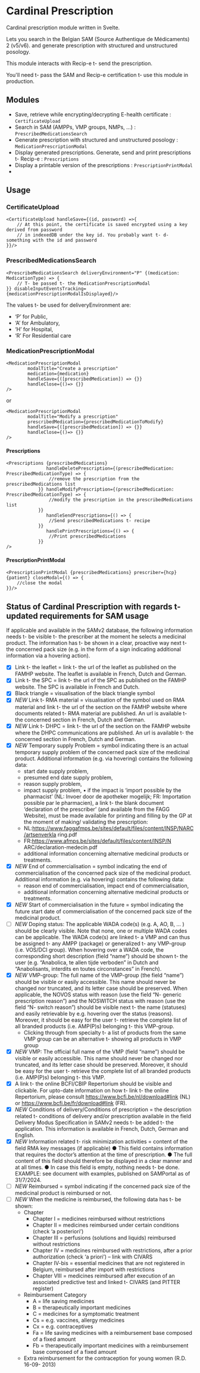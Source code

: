 # Cardinal Prescription

Cardinal prescription module written in Svelte.

Lets you search in the Belgian SAM (Source Authentique de Médicaments) 2 (v5/v6).
and generate prescription with structured and unstructured posology.

This module interacts with Recip-e t- send the prescription.

You'll need t- pass the SAM and Recip-e certification t- use this module in production.

## Modules

- Save, retrieve while encrypting/decrypting E-health certificate : `CertificateUpload`
- Search in SAM (AMPPs, VMP groups, NMPs, ...) : `PrescribedMedicationsSearch`
- Generate prescription with structured and unstructured posology : `MedicationPrescriptionModal`
- Display generated prescriptions. Generate, send and print prescriptions t- Recip-e : `Prescriptions`
- Display a printable version of the prescriptions : `PrescriptionPrintModal`
- 
## Usage

### CertificateUpload

```sveltehtml
<CertificateUpload handleSave={(id, password) =>{
    // At this point, the certificate is saved encrypted using a key derived from password
    // in indexedDB under the key id. You probably want t- d- something with the id and password
}}/>
```
### PrescribedMedicationsSearch

```sveltehtml
<PrescribeMedicationsSearch deliveryEnvironment="P" {(medication: MedicationType) => {
    // T- be passed t- the MedicationPrescriptionModal
}} disableInputEventsTracking={medicationPrescriptionModalIsDisplayed}/>
```

The values t- be used for deliveryEnvironment are:

- ‘P’ for Public,
- ‘A’ for Ambulatory,
- ‘H’ for Hospital,
- ‘R’ For Residential care

### MedicationPrescriptionModal

```sveltehtml
<MedicationPrescriptionModal
        modalTitle="Create a prescription"
        medication={medication}
        handleSave={([prescribedMedication]) => {}}
        handleClose={()=> {}}
/>
```
or 

```sveltehtml
<MedicationPrescriptionModal
        modalTitle="Modify a prescription"
        prescribedMedication={prescribedMedicationToModify}
        handleSave={([prescribedMedication]) => {}}
        handleClose={()=> {}}
/>
```

#### Prescriptions

```sveltehtml
<Prescriptions {prescribedMedications}
               handleDeletePrescription={(prescribedMedication: PrescribedMedicationType) => {
                //remove the prescription from the prescribedMedications list 
            }} handleModifyPrescription={(prescribedMedication: PrescribedMedicationType) => {
                //modify the prescription in the prescribedMedications list 
            }}
               handleSendPrescriptions={() => {
                //Send prescribedMedications t- recipe
            }}
               handlePrintPrescriptions={() => {
                //Print prescribedMedications
            }}
/>
```

#### PrescriptionPrintModal

```sveltehtml
<PrescriptionPrintModal {prescribedMedications} prescriber={hcp} {patient} closeModal={() => {
    //close the modal
}}/>
```

## Status of Cardinal Prescription with regards t- updated requirements for SAM usage

If applicable and available in the SAMv2 database, the following information needs t- be visible t- the prescriber at the moment he selects a medicinal product.
The information has t- be shown in a clear, proactive way next t- the concerned pack size (e.g. in the form of a sign indicating additional information via a hovering action).

- [x] Link t- the leaflet = link t- the url of the leaflet as published on the FAMHP website. The leaflet is available in French, Dutch and German.
- [x] Link t- the SPC = link t- the url of the SPC as published on the FAMHP website. The SPC is available in French and Dutch.
- [x] Black triangle = visualisation of the black triangle symbol
- [x] _NEW_ Link t- RMA material = visualisation of the symbol used on RMA material and link t- the url of the section on the FAMHP website where documents related t- RMA material are published. An url is available t- the concerned section in French, Dutch and German.
- [x] _NEW_ Link t- DHPC = link t- the url of the section on the FAMHP website where the DHPC communications are published. An url is available t- the concerned section in French, Dutch and German.
- [x] _NEW_ Temporary supply Problem = symbol indicating there is an actual temporary supply problem of the concerned pack size of the medicinal product.
   Additional information (e.g. via hovering) contains the following data:
   - start date supply problem,
   - presumed end date supply problem,
   - reason supply problem,
   - impact supply problem,
   • if the impact is ‘import possible by the pharmacist’ (NL: Invoer door de apotheker mogelijk; FR: Importation possible par le pharmacien), a link t- the blank document ‘declaration of the prescriber’ (and available from the FAGG Website), must be made available for printing and filling by the GP at the moment of making/ validating the prescription:
   - NL:https://www.faggafmps.be/sites/default/files/content/INSP/NARC/artsenverkla ring.pdf
   - FR:https://www.afmps.be/sites/default/files/content/INSP/N ARC/declaration-medecin.pdf
   - additional information concerning alternative medicinal products or treatments.
- [x] _NEW_ End of commercialisation = symbol indicating the end of commercialisation of the concerned pack size of the medicinal product.
   Additional information (e.g. via hovering) contains the following data:
   - reason end of commercialisation, impact end of commercialisation,
   - additional information concerning alternative medicinal products or treatments.
- [x] _NEW_ Start of commercialisation in the future = symbol indicating the future start date of commercialisation of the concerned pack size of the medicinal product.
- [ ] _NEW_ Doping status: The applicable WADA code(s) (e.g. A, AO, B, … ) should be clearly visible. Note that none, one or multiple WADA codes can be applicable. The WADA code(s) are linked t- a VMP and can thus be assigned t- any AMPP (package) or generalized t- any VMP-group (i.e. VOS/DCI group). When hovering over a WADA code, the corresponding short description (field “name”) should be shown t- the user (e.g. “Anabolica, te allen tijde verboden” in Dutch and “Anabolisants, interdits en toutes circonstances” in French).
- [x] _NEW_ VMP-group: The full name of the VMP-group (the field “name”) should be visible or easily accessible. This name should never be changed nor truncated, and its letter case should be preserved.
    When applicable, the NOVOS status with reason (use the field “N- generic prescription reason”) and the NOSWITCH status with reason (use the field “N- switch reason”) should be visible next t- the name (statuses) and easily retrievable by e.g. hovering over the status (reasons). Moreover, it should be easy for the user t- retrieve the complete list of all branded products (i.e. AMP(P)s) belonging t- this VMP-group.
    - Clicking through from specialty t- a list of products from the same VMP group can be an alternative t- showing all products in VMP group
- [x] _NEW_ VMP: The official full name of the VMP (field “name”) should be visible or easily accessible. This name should never be changed nor truncated, and its letter case should be preserved.
    Moreover, it should be easy for the user t- retrieve the complete list of all branded products (i.e. AMP(P)s) belonging t- this VMP.
- [x] A link t- the online BCFI/CBIP Repertorium should be visible and clickable. For upto-date information on how t- link t- the online Repertorium, please consult https://www.bcfi.be/nl/download#link (NL) or https://www.bcfi.be/fr/download#link (FR).
- [x] _NEW_ Conditions of delivery/Conditions of prescription = the description related t- conditions of delivery and/or prescription available in the field Delivery Modus Specification in SAMv2 needs t- be added t- the application. This information is available in French, Dutch, German and English.
- [x] _NEW_ Information related t- risk minimization activities = content of the field RMA key messages (if applicable)
    ● This field contains information that requires the doctor’s attention at the time of prescription.
    ● The full content of this field should therefore be displayed in a clear manner and at all times.
    ● In case this field is empty, nothing needs t- be done.
    EXAMPLE: see document with examples, published on SAMPortal as of 31/7/2024.
- [ ] _NEW_ Reimbursed = symbol indicating if the concerned pack size of the medicinal product is reimbursed or not.
- [ ] _NEW_ When the medicine is reimbursed, the following data has t- be shown:
    - Chapter
      - Chapter I = medicines reimbursed without restrictions
      - Chapter II = medicines reimbursed under certain conditions (check ‘a posteriori’)
      - Chapter III = perfusions (solutions and liquids) reimbursed without restrictions
      - Chapter IV = medicines reimbursed with restrictions, after a prior authorization (check ‘a priori’) – link with CIVARS
      - Chapter IV-bis = essential medicines that are not registered in Belgium, reimbursed after import with restrictions
      - Chapter VIII = medicines reimbursed after execution of an associated predictive test and linked t- CIVARS (and PITTER register)
    - Reimbursement Category
      - A = life saving medicines
      - B = therapeutically important medicines
      - C = medicines for a symptomatic treatment
      - Cs = e.g. vaccines, allergy medicines
      - Cx = e.g. contraceptives
      - Fa = life saving medicines with a reimbursement base composed of a fixed amount
      - Fb = therapeutically important medicines with a reimbursement base composed of a fixed amount
    - Extra reimbursement for the contraception for young women (R.D. 16-09- 2013)

